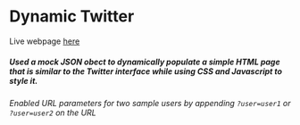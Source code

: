 # Dynamic Twitter

Live webpage [here](https://maksym-sagadin.github.io/dynamic-twitter/)

##### Used a mock JSON obect to dynamically populate a simple HTML page that is similar to the Twitter interface while using CSS and Javascript to style it.
###### Enabled URL parameters for two sample users by appending `?user=user1` or `?user=user2` on the URL
